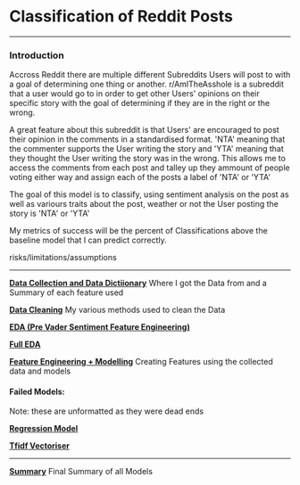 # Classification of Reddit Posts

---

### Introduction

Accross Reddit there are multiple different Subreddits Users will post to with a goal of determining one thing or another. r/AmITheAsshole is a subreddit that a user would go to in order to get other Users' opinions on their specific story with the goal of determining if they are in the right or the wrong.

A great feature about this subreddit is that Users' are encouraged to post their opinion in the comments in a standardised format. 'NTA' meaning that the commenter supports the User writing the story and 'YTA' meaning that they thought the User writing the story was in the wrong. This allows me to access the comments from each post and talley up they ammount of people voting either way and assign each of the posts a label of 'NTA' or 'YTA'

The goal of this model is to classify, using sentiment analysis on the post as well as variours traits about the post, weather or not the User posting the story is 'NTA' or 'YTA'

My metrics of success will be the percent of Classifications above the baseline model that I can predict correctly.

risks/limitations/assumptions

---

**[Data Collection and Data Dictiionary](./Data_Dict.md)**
Where I got the Data from and a Summary of each feature used

**[Data Cleaning](./Sub2_Cleaning.ipynb)**
My various methods used to clean the Data

**[EDA (Pre Vader Sentiment Feature Engineering)](./Sub3_EDA.ipynb)**

**[Full EDA](./Sub5_Further_EDA.ipynb)**

**[Feature Engineering + Modelling](./Sub4_Vader_Sentiment.ipynb)**
Creating Features using the collected data and models

#### Failed Models:
Note: these are unformatted as they were dead ends

**[Regression Model](./Sub6_Regression_Analysis.ipynb)**

**[Tfidf Vectoriser](./Sub7_TFID_Vectoriser.ipynb)**

---

**[Summary](./Summary.md)**
Final Summary of all Models
